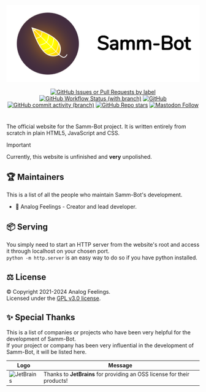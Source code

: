 <div align="center">

  <picture>
    <source media="(prefers-color-scheme: dark)" srcset="/.branding/readme/SammBotDark.png"/>
    <img alt="SammBot Logo" src="/.branding/readme/SammBotLight.png"/>
  </picture>

  [![GitHub Issues or Pull Requests by label](https://img.shields.io/github/issues/analogfeelings/sammbot/gh-pages?style=flat-square&logo=github&label=Issues)](https://github.com/AnalogFeelings/SammBot/issues?q=is%3Aopen+is%3Aissue+label%3Agh-pages)
  [![GitHub Workflow Status (with branch)](https://img.shields.io/github/actions/workflow/status/analogfeelings/sammbot/pages/pages-build-deployment?branch=gh-pages&label=Pages%20Build&style=flat-square&logo=githubactions&logoColor=white)](https://github.com/AnalogFeelings/sammbot/actions)
  [![GitHub](https://img.shields.io/github/license/analogfeelings/sammbot?label=License&style=flat-square&logo=opensourceinitiative&logoColor=white)](https://github.com/AnalogFeelings/sammbot/blob/master/LICENSE)
  [![GitHub commit activity (branch)](https://img.shields.io/github/commit-activity/m/analogfeelings/sammbot/gh-pages?label=Commit%20Activity&style=flat-square&logo=github)](https://github.com/AnalogFeelings/sammbot/graphs/commit-activity)
  [![GitHub Repo stars](https://img.shields.io/github/stars/analogfeelings/sammbot?label=Stargazers&style=flat-square&logo=github)](https://github.com/AnalogFeelings/sammbot/stargazers)
  [![Mastodon Follow](https://img.shields.io/mastodon/follow/109309123442839534?domain=https%3A%2F%2Ftech.lgbt%2F&style=flat-square&logo=mastodon&logoColor=white&label=Follow%20Me!&color=6364ff)](https://tech.lgbt/@analog_feelings)

  #
  
</div>

The official website for the Samm-Bot project. It is written entirely from scratch in plain HTML5, JavaScript and CSS.

> [!IMPORTANT]  
> Currently, this website is unfinished and **very** unpolished.

## :trophy: Maintainers

This is a list of all the people who maintain Samm-Bot's development.

* :floppy_disk: Analog Feelings - Creator and lead developer.
 
## :package: Serving

You simply need to start an HTTP server from the website's root and access it through localhost on your chosen port.  
`python -m http.server` is an easy way to do so if you have python installed.

## :balance_scale: License

© Copyright 2021-2024 Analog Feelings.  
Licensed under the [GPL v3.0 license](LICENSE).

## :sparkles: Special Thanks

This is a list of companies or projects who have been very helpful for the development of Samm-Bot.  
If your project or company has been very influential in the development of Samm-Bot, it will be listed here.

<div align="center">
  
  | Logo | Message |
  | ---- | ------- |
  | <img src="https://resources.jetbrains.com/storage/products/company/brand/logos/jetbrains.svg" alt="JetBrains" width="128"/> | Thanks to **JetBrains** for providing an OSS license for their products! |
</div>

